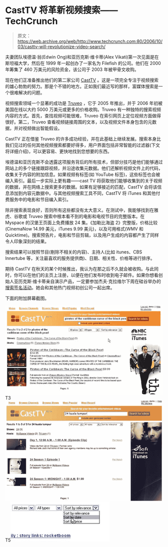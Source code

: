 # CastTV 将革新视频搜索——TechCrunch

> 原文：<https://web.archive.org/web/http://www.techcrunch.com:80/2006/10/03/casttv-will-revolutionize-video-search/>

 [](https://web.archive.org/web/20220816002007/http://www.casttv.com/) 夫妻团队埃德温·翁(Edwin Ong)和亚历克斯·维卡蒂(Alex Vikati)第一次见面是在斯坦福大学，然后在 1999 年一起创办了一家名为 Filefish 的公司。他们在 2000 年筹集了 460 万美元的风险资金，该公司于 2003 年被甲骨文收购。

现在他们正准备推出他们的第二家公司 [CastTV](https://web.archive.org/web/20220816002007/http://www.casttv.com/) 。这是一项完全专注于视频搜索的雄心勃勃的努力。那是个不错的地方。正如我们最近写的那样，富媒体搜索是一个很难解决的问题。

视频搜索领域一个显著的成功是 [Truveo](https://web.archive.org/web/20220816002007/http://www.truveo.com/) ，它于 2005 年推出，并于 2006 年初被美国在线以大约 5000 万美元或更多的价格收购。Truveo 有一种独特的搜索视频内容的方式。首先，查找视频可能很难，Truveo 在索引网页上定位视频方面做得很好。第二，Truveo 查看视频链接周围的文本，以及视频文件本身包含的元数据，并对视频做出智能假设。

 CastTV 正在借鉴 Truveo 的许多成功经验，并在此基础上继续发展。搜索本身比我们见过的任何其他视频搜索都要好得多，用户界面包括非常智能的过滤器(下文将详细介绍)，可以更容易、更快地找到您想要的东西。

埃德温和亚历克斯不会透露这项服务背后的所有技术，但部分技巧是他们能够通过网站上的多个链接跟踪视频，并沿途收集元数据。他们还解析视频文件上的代码，收集关于内容的附加信息。如果视频有标签(如 YouTube 标签)，这些标签也会被编入索引。最后一步实际上更有趣——cast TV 将获取他们能够收集到的关于视频的数据，并在网络上搜索更多的数据。如果有足够接近的匹配，CastTV 会将该信息添加到内容元数据中。与其他视频搜索工具不同，CastTV 将 iTunes 和其他付费服务中的电影和节目编入索引。

除非搜索表现良好，否则所有这些都没有太大意义。在测试中，我能够找到在雅虎、谷歌或 Truveo 搜索中根本看不到的电影和电视节目的完整版本。在 Myspace 的汉堡王页面上免费播放 24 集。《加勒比海盗 2》完整版，价格比较(CinemaNow 14.99 美元，iTunes 9.99 美元)，以及可用格式(WMV 和 Quicktime)。搜索预告片，电影和节目剪辑，以及用户生成的内容都产生了同样令人印象深刻的结果。

搜索结果可以按照节目(剔除不相关的内容)、主持人(比如 itunes、CBS Innertube 等，关注最喜欢的服务提供商)、日期、相关性、价格等进行排序。

期待 CastTV 在秋天的某个时候推出，我认为在那之后不久就会被收购。与此同时，你可以在他们的主页上注册，以便在他们发布时收到电子邮件。如果你想看创始人亚历克斯·维卡蒂亲自演示产品，一定要参加杰夫·克拉维尔下周在硅谷举办的[搜索签名活动](https://web.archive.org/web/20220816002007/http://blog.softtechvc.com/2006/09/sdforum_search__1.html)。她会和其他热门视频初创公司一起出席。

下面的附加屏幕截图。

![](img/11d65e03d0eefc0936c83bf6e4c98493.png)T3![](img/af1f777811e204664202d4ea91be53f6.png)T5![](img/e69f58be33fec4b5e9bbf5a668915168.png)